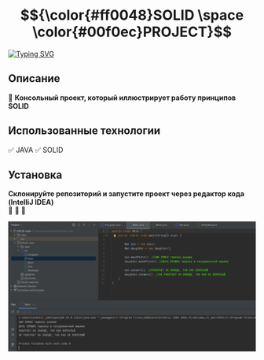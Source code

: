 # $${\color{#ff0048}SOLID \space \color{#00f0ec}PROJECT}$$
[![Typing SVG](https://readme-typing-svg.herokuapp.com?color=%2336BCF7&lines=SOLID+principles)](https://git.io/typing-svg)

## Описание 
:rocket: **Консольный проект, который иллюстрирует работу принципов SOLID**
<br>

## Использованные технологии
:white_check_mark:   JAVA
:white_check_mark:   SOLID
## Установка 
**Склонируйте репозиторий и запустите проект через редактор кода (IntelliJ IDEA)**
<br>
:black_square_button: :black_square_button: :black_square_button:

![Bot](SOLID.png)
